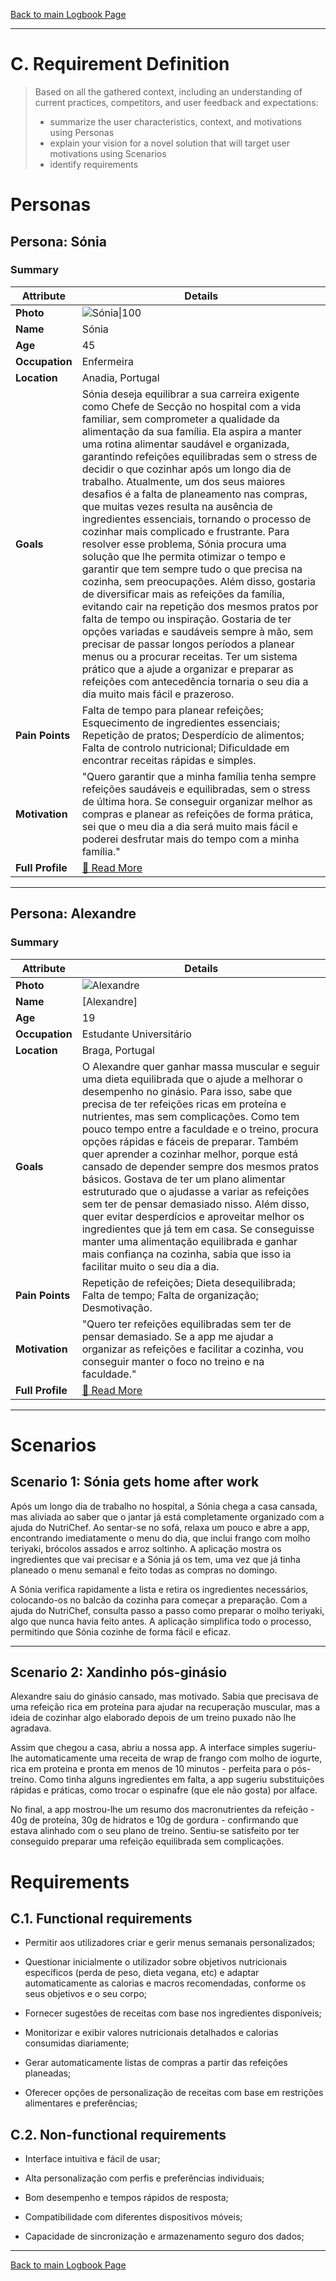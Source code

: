 [Back to main Logbook Page](../hci_logbook.md)

---
# C. Requirement Definition
>	Based on all the gathered context, including an understanding of current practices, competitors, and user feedback and expectations: 
>	- summarize the user characteristics, context, and motivations using Personas
>	- explain your vision for a novel solution that will target user motivations using Scenarios
>	- identify requirements

# Personas

## Persona: Sónia 
### Summary 
| Attribute        | Details                                       |
| ---------------- | --------------------------------------------- |
| **Photo**        | ![Sónia\|100](personas/persona1.jpeg)  |
| **Name**         | Sónia                                |
| **Age**          | 45                                 |
| **Occupation**   | Enfermeira                           |
| **Location**     | Anadia, Portugal                             |
| **Goals**        | Sónia deseja equilibrar a sua carreira exigente como Chefe de Secção no hospital com a vida familiar, sem comprometer a qualidade da alimentação da sua família. Ela aspira a manter uma rotina alimentar saudável e organizada, garantindo refeições equilibradas sem o stress de decidir o que cozinhar após um longo dia de trabalho. Atualmente, um dos seus maiores desafios é a falta de planeamento nas compras, que muitas vezes resulta na ausência de ingredientes essenciais, tornando o processo de cozinhar mais complicado e frustrante. Para resolver esse problema, Sónia procura uma solução que lhe permita otimizar o tempo e garantir que tem sempre tudo o que precisa na cozinha, sem preocupações. Além disso, gostaria de diversificar mais as refeições da família, evitando cair na repetição dos mesmos pratos por falta de tempo ou inspiração. Gostaria de ter opções variadas e saudáveis sempre à mão, sem precisar de passar longos períodos a planear menus ou a procurar receitas. Ter um sistema prático que a ajude a organizar e preparar as refeições com antecedência tornaria o seu dia a dia muito mais fácil e prazeroso.           |
| **Pain Points**  | Falta de tempo para planear refeições; Esquecimento de ingredientes essenciais; Repetição de pratos; Desperdício de alimentos; Falta de controlo nutricional; Dificuldade em encontrar receitas rápidas e simples.              |
| **Motivation**   | "Quero garantir que a minha família tenha sempre refeições saudáveis e equilibradas, sem o stress de última hora. Se conseguir organizar melhor as compras e planear as refeições de forma prática, sei que o meu dia a dia será muito mais fácil e poderei desfrutar mais do tempo com a minha família."                |
| **Full Profile** | [📄 Read More](personas/persona1_template.md) |

---
## Persona: Alexandre 
### Summary 
| Attribute        | Details                                       |
| ---------------- | --------------------------------------------- |
| **Photo**        | ![Alexandre](personas/persona2.jpeg)            |
| **Name**         | [Alexandre]                                |
| **Age**          | 19                                 |
| **Occupation**   | Estudante Universitário                           |
| **Location**     | Braga, Portugal                               |
| **Goals**        | O Alexandre quer ganhar massa muscular e seguir uma dieta equilibrada que o ajude a melhorar o desempenho no ginásio. Para isso, sabe que precisa de ter refeições ricas em proteína e nutrientes, mas sem complicações. Como tem pouco tempo entre a faculdade e o treino, procura opções rápidas e fáceis de preparar. Também quer aprender a cozinhar melhor, porque está cansado de depender sempre dos mesmos pratos básicos. Gostava de ter um plano alimentar estruturado que o ajudasse a variar as refeições sem ter de pensar demasiado nisso. Além disso, quer evitar desperdícios e aproveitar melhor os ingredientes que já tem em casa. Se conseguisse manter uma alimentação equilibrada e ganhar mais confiança na cozinha, sabia que isso ia facilitar muito o seu dia a dia.           |
| **Pain Points**  | Repetição de refeições; Dieta desequilibrada; Falta de tempo; Falta de organização; Desmotivação.              |
| **Motivation**   | "Quero ter refeições equilibradas sem ter de pensar demasiado. Se a app me ajudar a organizar as refeições e facilitar a cozinha, vou conseguir manter o foco no treino e na faculdade."                |
| **Full Profile** | [📄 Read More](personas/persona2_template.md) |

---





# Scenarios


## Scenario 1: Sónia gets home after work

Após um longo dia de trabalho no hospital, a Sónia chega a casa cansada, mas aliviada ao saber que o jantar já está completamente organizado com a ajuda do NutriChef. Ao sentar-se no sofá, relaxa um pouco e abre a app, encontrando imediatamente o menu do dia, que inclui frango com molho teriyaki, brócolos assados e arroz soltinho. A aplicação mostra os ingredientes que vai precisar e a Sónia já os tem, uma vez que já tinha planeado o menu semanal e feito todas as compras no domingo.

A Sónia verifica rapidamente a lista e retira os ingredientes necessários, colocando-os no balcão da cozinha para começar a preparação. Com a ajuda do NutriChef, consulta passo a passo como preparar o molho teriyaki, algo que nunca havia feito antes. A aplicação simplifica todo o processo, permitindo que Sónia cozinhe de forma fácil e eficaz.

---
## Scenario 2: Xandinho pós-ginásio

Alexandre saiu do ginásio cansado, mas motivado. Sabia que precisava de uma refeição rica em proteína para ajudar na recuperação muscular, mas a ideia de cozinhar algo elaborado depois de um treino puxado não lhe agradava.  

Assim que chegou a casa, abriu a nossa app. A interface simples sugeriu-lhe automaticamente uma receita de wrap de frango com molho de iogurte, rica em proteína e pronta em menos de 10 minutos - perfeita para o pós-treino. Como tinha alguns ingredientes em falta, a app sugeriu substituições rápidas e práticas, como trocar o espinafre (que ele não gosta) por alface.   

No final, a app mostrou-lhe um resumo dos macronutrientes da refeição - 40g de proteína, 30g de hidratos e 10g de gordura - confirmando que estava alinhado com o seu plano de treino. Sentiu-se satisfeito por ter conseguido preparar uma refeição equilibrada sem complicações.  


# Requirements





## C.1. Functional requirements

- Permitir aos utilizadores criar e gerir menus semanais personalizados;

- Questionar inicialmente o utilizador sobre objetivos nutricionais específicos (perda de peso, dieta vegana, etc) e adaptar automaticamente as calorias e macros recomendadas, conforme os seus objetivos e o seu corpo;

- Fornecer sugestões de receitas com base nos ingredientes disponíveis;

- Monitorizar e exibir valores nutricionais detalhados e calorias consumidas diariamente;

- Gerar automaticamente listas de compras a partir das refeições planeadas;

- Oferecer opções de personalização de receitas com base em restrições alimentares e preferências;


## C.2. Non-functional requirements

- Interface intuitiva e fácil de usar;

- Alta personalização com perfis e preferências individuais;

- Bom desempenho e tempos rápidos de resposta;

- Compatibilidade com diferentes dispositivos móveis;

- Capacidade de sincronização e armazenamento seguro dos dados;


---
[Back to main Logbook Page](hci_logbook.md)

